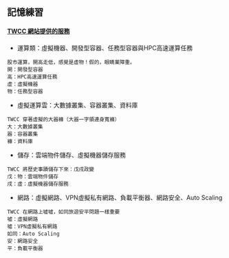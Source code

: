 ## 記憶練習
 
#### [TWCC 網站提供的服務](https://www.ithome.com.tw/news/130695)
- 運算類：虛擬機器、開發型容器、任務型容器與HPC高速運算任務
```
股市運算，開高走低，感覺是虛物！假的，眼睛業障重。
開：開發型容器
高：HPC高速運算任務
虛：虛擬機器
物：任務型容器
```
- 虛擬運算雲：大數據叢集、容器叢集、資料庫
```
TWCC 穿著虛擬的大器褲（大器一字領連身寬褲）
大：大數據叢集
器：容器叢集
褲：資料庫
```

- 儲存：雲端物件儲存、虛擬機器儲存服務
```
TWCC 將歷史事蹟儲存下來：戊戌政變
戊：物：雲端物件儲存
戌：虛：虛擬機器儲存服務
```

- 網路：虛擬網路、VPN虛擬私有網路、負載平衡器、網路安全、Auto Scaling
```
TWCC 在網路上噓噓，如同旅遊安平問題一樣重要
噓：虛擬網路
噓：VPN虛擬私有網路
如同：Auto Scaling
安：網路安全
平：負載平衡器
```
